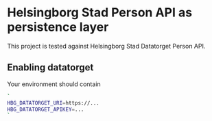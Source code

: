 # Helsingborg Stad Person API as persistence layer

This project is tested against Helsingborg Stad Datatorget Person API.

## Enabling datatorget
Your environment should contain

```sh
`
HBG_DATATORGET_URI=https://...
HBG_DATATORGET_APIKEY=...
`
```
